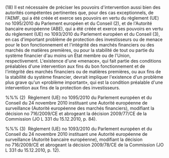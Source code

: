 (18) Il est nécessaire de préciser les pouvoirs d'intervention aussi bien des autorités compétentes pertinentes que, pour des cas exceptionnels, de l'AEMF, qui a été créée et exerce ses pouvoirs en vertu du règlement (UE) no 1095/2010 du Parlement européen et du Conseil (2), et de l'Autorité bancaire européenne (ABE), qui a été créée et exerce ses pouvoirs en vertu du règlement (UE) no 1093/2010 du Parlement européen et du Conseil (3), en cas d'important problème de protection des investisseurs ou de menace pour le bon fonctionnement et l'intégrité des marchés financiers ou des marchés de matières premières, ou pour la stabilité de tout ou partie du système financier d'au moins un État membre ou de l'Union, respectivement. L'existence d'une «menace», qui fait partie des conditions préalables d'une intervention aux fins du bon fonctionnement et de l'intégrité des marchés financiers ou de matières premières, ou aux fins de la stabilité du système financier, devrait impliquer l'existence d'un problème plus grave qu'un «problème important», qui est la condition préalable d'une intervention aux fins de la protection des investisseurs.

%%% (2)  Règlement (UE) no 1095/2010 du Parlement européen et du Conseil du 24 novembre 2010 instituant une Autorité européenne de surveillance (Autorité européenne des marchés financiers), modifiant la décision no 716/2009/CE et abrogeant la décision 2009/77/CE de la Commission (JO L 331 du 15.12.2010, p. 84).

%%% (3)  Règlement (UE) no 1093/2010 du Parlement européen et du Conseil du 24 novembre 2010 instituant une Autorité européenne de surveillance (Autorité bancaire européenne), modifiant la décision no 716/2009/CE et abrogeant la décision 2009/78/CE de la Commission (JO L 331 du 15.12.2010, p. 12).